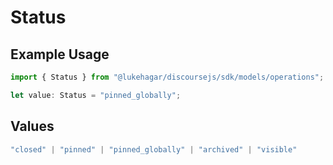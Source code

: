 # Status

## Example Usage

```typescript
import { Status } from "@lukehagar/discoursejs/sdk/models/operations";

let value: Status = "pinned_globally";
```

## Values

```typescript
"closed" | "pinned" | "pinned_globally" | "archived" | "visible"
```